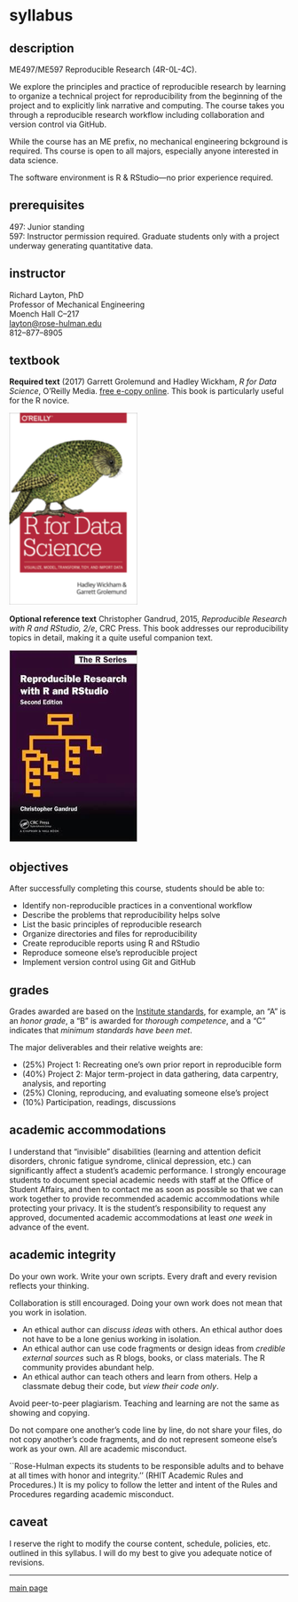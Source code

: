 
# syllabus

## description

ME497/ME597 Reproducible Research (4R-0L-4C).

We explore the principles and practice of reproducible research by
learning to organize a technical project for reproducibility from the
beginning of the project and to explicitly link narrative and computing.
The course takes you through a reproducible research workflow including
collaboration and version control via GitHub.

While the course has an ME prefix, no mechanical engineering bckground
is required. Ths course is open to all majors, especially anyone
interested in data science.

The software environment is R & RStudio—no prior experience required.

## prerequisites

497: Junior standing  
597: Instructor permission required. Graduate students only with a
project underway generating quantitative data.

## instructor

Richard Layton, PhD  
Professor of Mechanical Engineering  
Moench Hall C–217  
<layton@rose-hulman.edu>  
812–877–8905

## textbook

**Required text** (2017) Garrett Grolemund and Hadley Wickham, *R for
Data Science*, O’Reilly Media. [free e-copy
online](http://r4ds.had.co.nz/). This book is particularly useful for
the R novice.

![](../resources/images/r-4-data-science-cover.png)

**Optional reference text** Christopher Gandrud, 2015, *Reproducible
Research with R and RStudio, 2/e*, CRC Press. This book addresses our
reproducibility topics in detail, making it a quite useful companion
text.

![](../resources/images/gandrud-cover.jpg)

## objectives

After successfully completing this course, students should be able to:

  - Identify non-reproducible practices in a conventional workflow
  - Describe the problems that reproducibility helps solve
  - List the basic principles of reproducible research
  - Organize directories and files for reproducibility
  - Create reproducible reports using R and RStudio
  - Reproduce someone else’s reproducible project
  - Implement version control using Git and GitHub

## grades

Grades awarded are based on the [Institute
standards](https://www.rose-hulman.edu/campus-life/student-services/registrar/rules-and-procedures/grades.html),
for example, an “A” is an *honor grade*, a “B” is awarded for *thorough
competence*, and a “C” indicates that *minimum standards have been met*.

The major deliverables and their relative weights are:

  - (25%) Project 1: Recreating one’s own prior report in reproducible
    form
  - (40%) Project 2: Major term-project in data gathering, data
    carpentry, analysis, and reporting
  - (25%) Cloning, reproducing, and evaluating someone else’s project
  - (10%) Participation, readings, discussions

## academic accommodations

I understand that “invisible” disabilities (learning and attention
deficit disorders, chronic fatigue syndrome, clinical depression, etc.)
can significantly affect a student’s academic performance. I strongly
encourage students to document special academic needs with staff at the
Office of Student Affairs, and then to contact me as soon as possible so
that we can work together to provide recommended academic accommodations
while protecting your privacy. It is the student’s responsibility to
request any approved, documented academic accommodations at least *one
week* in advance of the event.

## academic integrity

Do your own work. Write your own scripts. Every draft and every revision
reflects your thinking.

Collaboration is still encouraged. Doing your own work does not mean
that you work in isolation.

  - An ethical author can *discuss ideas* with others. An ethical author
    does not have to be a lone genius working in isolation.
  - An ethical author can use code fragments or design ideas from
    *credible external sources* such as R blogs, books, or class
    materials. The R community provides abundant help.
  - An ethical author can teach others and learn from others. Help a
    classmate debug their code, but *view their code only*.

Avoid peer-to-peer plagiarism. Teaching and learning are not the same as
showing and copying.

Do not compare one another’s code line by line, do not share your files,
do not copy another’s code fragments, and do not represent someone
else’s work as your own. All are academic misconduct.

\`\`Rose-Hulman expects its students to be responsible adults and to
behave at all times with honor and integrity.’’ (RHIT Academic Rules and
Procedures.) It is my policy to follow the letter and intent of the
Rules and Procedures regarding academic misconduct.

## caveat

I reserve the right to modify the course content, schedule, policies,
etc. outlined in this syllabus. I will do my best to give you adequate
notice of revisions.

-----

[main page](../README.md)
